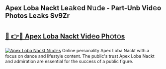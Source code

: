 ## Apex Loba Nackt Le𝚊k𝚎d N𝚞𝚍e - Part-Unb Vid𝚎o Photos Le𝚊ks Sv9Zr

# <h2><a href="http://fbaoe45.evod.top/?m=Apex+Loba+Nackt">🔗 👉🔴 Apex Loba Nackt Vid𝚎o Ph𝚘t𝚘s</a></h2>

[![Apex Loba Nackt N𝚞d𝚎s](https://i.imgur.com/8V9OHl7.gif)](http://fbaoe45.evod.top/?m=Apex+Loba+Nackt)
Online personality Apex Loba Nackt with a focus on dance and lifestyle content. The public's trust Apex Loba Nackt and admiration are essential for the success of a public figure. 
